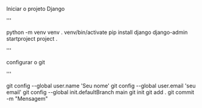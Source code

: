 Iniciar o projeto Django

'''

python -m venv venv
. venv/bin/activate
pip install django
django-admin startproject project .

'''

configurar o git

'''

git config --global user.name 'Seu nome'
git config --global user.email 'seu email'
git config --global init.defaultBranch main 
git init
git add .
git commit -m "Mensagem"
